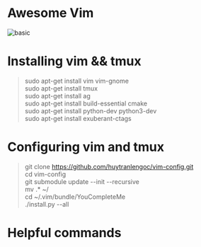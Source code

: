# Awesome Vim
![basic](https://cloud.githubusercontent.com/assets/11662835/19621612/9b2a4ec4-98bf-11e6-8f68-1f46d28e2bb0.png)


# Installing vim && tmux

> sudo apt-get install vim vim-gnome  
> sudo apt-get install tmux  
> sudo apt-get install ag  
> sudo apt-get install build-essential cmake  
> sudo apt-get install python-dev python3-dev  
> sudo apt-get install exuberant-ctags

# Configuring vim and tmux

> git clone https://github.com/huytranlengoc/vim-config.git  
> cd vim-config  
> git submodule update --init --recursive  
> mv .* ~/  
> cd ~/.vim/bundle/YouCompleteMe  
> ./install.py --all  

# Helpful commands

